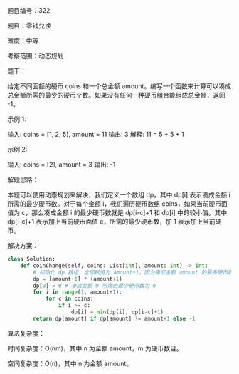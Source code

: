 题目编号：322

题目：零钱兑换

难度：中等

考察范围：动态规划

题干：

给定不同面额的硬币 coins 和一个总金额 amount。编写一个函数来计算可以凑成总金额所需的最少的硬币个数。如果没有任何一种硬币组合能组成总金额，返回 -1。

示例 1:

输入: coins = [1, 2, 5], amount = 11
输出: 3 
解释: 11 = 5 + 5 + 1

示例 2:

输入: coins = [2], amount = 3
输出: -1

解题思路：

本题可以使用动态规划来解决，我们定义一个数组 dp，其中 dp[i] 表示凑成金额 i 所需的最少硬币数。对于每个金额 i，我们遍历硬币数组 coins，如果当前硬币面值为 c，那么凑成金额 i 的最少硬币数就是 dp[i-c]+1 和 dp[i] 中的较小值。其中 dp[i-c]+1 表示加上当前硬币面值 c，所需的最少硬币数，加 1 表示加上当前硬币。

解决方案：

```python
class Solution:
    def coinChange(self, coins: List[int], amount: int) -> int:
        # 初始化 dp 数组，全部赋值为 amount+1，因为凑成金额 amount 的最多硬币数为 amount，所以初始化为 amount+1
        dp = [amount+1] * (amount+1)
        dp[0] = 0 # 凑成金额 0 所需的最少硬币数为 0
        for i in range(1, amount+1):
            for c in coins:
                if i >= c:
                    dp[i] = min(dp[i], dp[i-c]+1)
        return dp[amount] if dp[amount] != amount+1 else -1
```

算法复杂度：

时间复杂度：O(nm)，其中 n 为金额 amount，m 为硬币数目。

空间复杂度：O(n)，其中 n 为金额 amount。